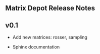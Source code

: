 ## Matrix Depot Release Notes

v0.1
----
* Add new matrices: rosser, sampling

* Sphinx documentation


